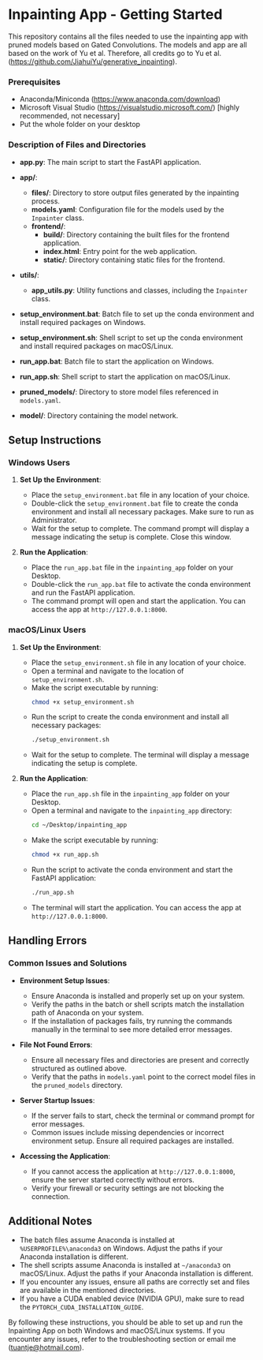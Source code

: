 # Inpainting App - Getting Started

This repository contains all the files needed to use the inpainting app with pruned models based on Gated Convolutions. The models and app are all based on the work of Yu et al. Therefore, all credits go to Yu et al. (https://github.com/JiahuiYu/generative_inpainting).

### Prerequisites
 - Anaconda/Miniconda (https://www.anaconda.com/download)
 - Microsoft Visual Studio (https://visualstudio.microsoft.com/) [highly recommended, not necessary]
 - Put the whole folder on your desktop


### Description of Files and Directories

- **app.py**: The main script to start the FastAPI application.
- **app/**:
  - **files/**: Directory to store output files generated by the inpainting process.
  - **models.yaml**: Configuration file for the models used by the `Inpainter` class.
  - **frontend/**:
    - **build/**: Directory containing the built files for the frontend application.
    - **index.html**: Entry point for the web application.
    - **static/**: Directory containing static files for the frontend.

- **utils/**:
  - **app_utils.py**: Utility functions and classes, including the `Inpainter` class.

- **setup_environment.bat**: Batch file to set up the conda environment and install required packages on Windows.
- **setup_environment.sh**: Shell script to set up the conda environment and install required packages on macOS/Linux.
- **run_app.bat**: Batch file to start the application on Windows.
- **run_app.sh**: Shell script to start the application on macOS/Linux.
- **pruned_models/**: Directory to store model files referenced in `models.yaml`.
- **model/**: Directory containing the model network.

## Setup Instructions

### Windows Users

1. **Set Up the Environment**:
   - Place the `setup_environment.bat` file in any location of your choice.
   - Double-click the `setup_environment.bat` file to create the conda environment and install all necessary packages. Make sure to run as Administrator.
   - Wait for the setup to complete. The command prompt will display a message indicating the setup is complete. Close this window.

2. **Run the Application**:
   - Place the `run_app.bat` file in the `inpainting_app` folder on your Desktop.
   - Double-click the `run_app.bat` file to activate the conda environment and run the FastAPI application.
   - The command prompt will open and start the application. You can access the app at `http://127.0.0.1:8000`.

### macOS/Linux Users

1. **Set Up the Environment**:
   - Place the `setup_environment.sh` file in any location of your choice.
   - Open a terminal and navigate to the location of `setup_environment.sh`.
   - Make the script executable by running:
     ```sh
     chmod +x setup_environment.sh
     ```
   - Run the script to create the conda environment and install all necessary packages:
     ```sh
     ./setup_environment.sh
     ```
   - Wait for the setup to complete. The terminal will display a message indicating the setup is complete.

2. **Run the Application**:
   - Place the `run_app.sh` file in the `inpainting_app` folder on your Desktop.
   - Open a terminal and navigate to the `inpainting_app` directory:
     ```sh
     cd ~/Desktop/inpainting_app
     ```
   - Make the script executable by running:
     ```sh
     chmod +x run_app.sh
     ```
   - Run the script to activate the conda environment and start the FastAPI application:
     ```sh
     ./run_app.sh
     ```
   - The terminal will start the application. You can access the app at `http://127.0.0.1:8000`.

## Handling Errors

### Common Issues and Solutions

- **Environment Setup Issues**:
  - Ensure Anaconda is installed and properly set up on your system.
  - Verify the paths in the batch or shell scripts match the installation path of Anaconda on your system.
  - If the installation of packages fails, try running the commands manually in the terminal to see more detailed error messages.

- **File Not Found Errors**:
  - Ensure all necessary files and directories are present and correctly structured as outlined above.
  - Verify that the paths in `models.yaml` point to the correct model files in the `pruned_models` directory.

- **Server Startup Issues**:
  - If the server fails to start, check the terminal or command prompt for error messages.
  - Common issues include missing dependencies or incorrect environment setup. Ensure all required packages are installed.

- **Accessing the Application**:
  - If you cannot access the application at `http://127.0.0.1:8000`, ensure the server started correctly without errors.
  - Verify your firewall or security settings are not blocking the connection.

## Additional Notes

- The batch files assume Anaconda is installed at `%USERPROFILE%\anaconda3` on Windows. Adjust the paths if your Anaconda installation is different.
- The shell scripts assume Anaconda is installed at `~/anaconda3` on macOS/Linux. Adjust the paths if your Anaconda installation is different.
- If you encounter any issues, ensure all paths are correctly set and files are available in the mentioned directories.
- If you have a CUDA enabled device (NVIDIA GPU), make sure to read the `PYTORCH_CUDA_INSTALLATION_GUIDE`.

By following these instructions, you should be able to set up and run the Inpainting App on both Windows and macOS/Linux systems. If you encounter any issues, refer to the troubleshooting section or email me (tuantje@hotmail.com).
